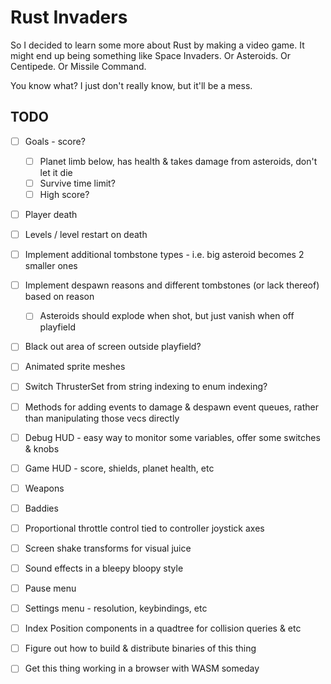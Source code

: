 # Rust Invaders

So I decided to learn some more about Rust by making a video game. It might end
up being something like Space Invaders. Or Asteroids. Or Centipede. Or Missile
Command.

You know what? I just don't really know, but it'll be a mess.

## TODO

- [ ] Goals - score?
    - [ ] Planet limb below, has health & takes damage from asteroids, don't let it die
    - [ ] Survive time limit?
    - [ ] High score?

- [ ] Player death

- [ ] Levels / level restart on death

- [ ] Implement additional tombstone types - i.e. big asteroid becomes 2 smaller ones

- [ ] Implement despawn reasons and different tombstones (or lack thereof) based on reason
    - [ ] Asteroids should explode when shot, but just vanish when off playfield

- [ ] Black out area of screen outside playfield?

- [ ] Animated sprite meshes

- [ ] Switch ThrusterSet from string indexing to enum indexing?

- [ ] Methods for adding events to damage & despawn event queues, rather than
      manipulating those vecs directly

- [ ] Debug HUD - easy way to monitor some variables, offer some switches & knobs

- [ ] Game HUD - score, shields, planet health, etc

- [ ] Weapons

- [ ] Baddies

- [ ] Proportional throttle control tied to controller joystick axes

- [ ] Screen shake transforms for visual juice

- [ ] Sound effects in a bleepy bloopy style

- [ ] Pause menu

- [ ] Settings menu - resolution, keybindings, etc

- [ ] Index Position components in a quadtree for collision queries & etc

- [ ] Figure out how to build & distribute binaries of this thing

- [ ] Get this thing working in a browser with WASM someday
